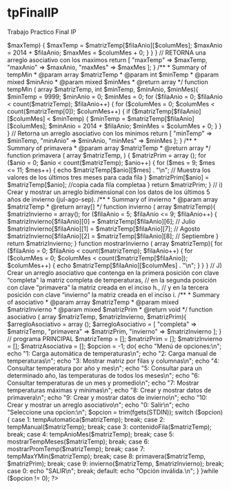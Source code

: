 # tpFinalIP
Trabajo Practico Final IP
<?php


// a) Carga automatica de la matriz de temperaturas

$matrizTemp = array();

function tempAutomatica ()  {
    $matrizTemp = [
        [30, 28, 26, 22, 18, 12, 10, 14, 17, 20, 25, 29],
        [33, 30, 27, 22, 19, 13, 11, 15, 18, 21, 26, 31],
        [34, 32, 29, 21, 18, 14, 12, 16, 18, 21, 27, 32],
        [33, 31, 28, 22, 18, 13, 11, 14, 17, 22, 26, 31],
        [32, 30, 28, 22, 17, 12, 9, 13, 16, 20, 24, 30],
        [32, 30, 27, 23, 19, 14, 12, 11, 17, 23, 25, 29],
        [31, 29, 28, 21, 19, 13, 10, 12, 16, 22, 27, 29],
        [30, 28, 26, 20, 16, 12, 11, 13, 17, 21, 28, 30],
        [31, 29, 27, 21, 17, 12, 11, 15, 18, 22, 26, 30],
        [32, 30, 27, 20, 16, 13, 13, 15, 19, 23, 28, 31],
    ];
    return $matrizTemp;
}

// b) Carga manual de la matriz de temperaturas
/**
 * Summary of cargaManual
 * @param array $matrizTemp
 * @return void
 */
function cargaManual ( array $matrizTemp){
    for ($filaAnio = 0; $filaAnio < count($matrizTemp); $filaAnio++){
        for ($columMes = 0; $columMes < count($matrizTemp); $columMes++){
            echo "Ingrese la temperatura:";
            $matrizTemp[$filaAnio][$columMes] = trim(fgets(STDIN));
        }


    }

}

// c) Mostrar el contenido de la matriz por filas y columnas.
/**
 * Summary of mostrarFila
 * @param array $matrizTemp
 * @return void
 */
function mostrarFila ( array $matrizTemp){
    for ($filaAnio = 0; $filaAnio < count($matrizTemp); $filaAnio++){
        echo $matrizTemp[$filaAnio] ."\n";
    }
}

/**
 * Summary of mostrarColumna
 * @param array $matrizTemp
 * @return void
 */
function mostrarColumna ( array $matrizTemp){
    for ($columMes = 0; $columMes < count($matrizTemp); $columMes++){
        echo $matrizTemp[$columMes] . "\n";

    }
    
}

// d) Mostrar, dado un año y un mes, el valor de temperatura correspondiente
/**
 * Summary of mes
 * @param int $nro
 * @return string
 */
function mes(int $nro): string {
    $nombre = "";
    
    switch ($nro) {
        case 0: $nombre = "enero"; break;
        case 1: $nombre = "febrero"; break;
        case 2: $nombre = "marzo"; break;
        case 3: $nombre = "abril"; break;
        case 4: $nombre = "mayo"; break;
        case 5: $nombre = "junio"; break;
        case 6: $nombre = "julio"; break;
        case 7: $nombre = "agosto"; break;
        case 8: $nombre = "septiembre"; break;
        case 9: $nombre = "octubre"; break;
        case 10: $nombre = "noviembre"; break;
        case 11: $nombre = "diciembre"; break;
    }
    
    return $nombre;
}
/**
 * Summary of mostrarAnioMes
 * @param array $matrizTemp
 * @param int $filaAnio
 * @param mixed $columMes
 * @return void
 */
function mostrarAnioMes ( array $matrizTemp, int $filaAnio, $columMes){
    for ($columMes = 0; $columMes < count($matrizTemp[0]); $columMes++) {
        echo mes($columMes) . " [" . $filaAnio . "]: " . $matrizTemp[$filaAnio][$columMes] . "\n";
    }

}

// e) Mostrar para un determinado año, las temperaturas de todos los meses.
 /**
  * Summary of mostrarTempMeses
  * @param array $matrizTemp
  * @param int $anio
  * @return void
  */
 function mostrarTempMeses ( array $matrizTemp, int $anio){
    $filaAnio = $anio - 2014;
    for ($columMes = 0; $columMes < count($matrizTemp[0]); $columMes++) {
        echo $matrizTemp[$filaAnio][$columMes] . "\n";
    }
 }

 // f) Mostrar para un mes determinado, las temperaturas de todos los años y el promedio.


 /**
  * Summary of mostrarPromTemp
  * @param array $matrizTemp
  * @param int $mes
  * @return float
  */
 function mostrarPromTemp(array $matrizTemp, int $mes): float {

    $suma = 0;
    $promedio = 0;

    for ($filaAnio = 0; $filaAnio < count($matrizTemp); $filaAnio++){
        $suma = $suma + $matrizTemp[$filaAnio][$mes];
    }
    $promedio = $suma / count($matrizTemp);
    return $promedio;
}
 // g) Hallar las temperaturas máximas y mínimas, indicando año y mes a los que
//     corresponden. Si el máximo o mínimo se repite, mostrar el primero encontrado.

// Dividido en dos modulos, uno para la temperatura maxima y otro para la minima.
/**
 * Summary of tempMax
 * @param array $matrizTemp
 * @param int $maxTemp
 * @param mixed $maxAnio
 * @param mixed $maxMes
 * @return array
 */
function tempMax ( array $matrizTemp, int $maxTemp, $maxAnio, $maxMes){

    $maxTemp = 0;
    $maxAnio = 0;
    $maxMes = 0;

    for ($filaAnio = 0; $filaAnio <= 9; $filaAnio++) {
        for ($columMes = 0; $columMes <= 11; $columMes++) {
            if ($matrizTemp[$filaAnio][$columMes] > $maxTemp) {
                $maxTemp = $matrizTemp[$filaAnio][$columMes];
                $maxAnio = 2014 + $filaAnio;
                $maxMes = $columMes + 0;
            }
        }

}
// RETORNA una arreglo asociativo con los maximos
return [
    "maxTemp" => $maxTemp,
    "maxAnio" => $maxAnio,
    "maxMes" => $maxMes
];
}

/**
 * Summary of tempMin
 * @param array $matrizTemp
 * @param int $minTemp
 * @param mixed $minAnio
 * @param mixed $minMes
 * @return array
 */
function tempMin ( array $matrizTemp, int $minTemp, $minAnio, $minMes){

    $minTemp = 9999;
    $minAnio = 0;
    $minMes = 0;

    for ($filaAnio = 0; $filaAnio < count($matrizTemp); $filaAnio++) {
        for ($columMes = 0; $columMes < count($matrizTemp[0]); $columMes++) {
            if ($matrizTemp[$filaAnio][$columMes] < $minTemp) {
                $minTemp = $matrizTemp[$filaAnio][$columMes];
                $minAnio = 2014 + $filaAnio;
                $minMes = $columMes + 0;
            }
        }
    }
// Retorna un arreglo asociativo con los minimos
    return [
        "minTemp" => $minTemp,
        "minAnio" => $minAnio,
        "minMes" => $minMes
    ];
}

/**
 * Summary of primavera
 * @param array $matrizTemp
 * @return array
 */
function primavera ( array $matrizTemp, ) {

    $matrizPrim = array ();

    for ($anio = 0; $anio < count($matrizTemp); $anio++) {
        for ($mes = 9; $mes <= 11; $mes++) {
            echo $matrizTemp[$anio][$mes] . "\n"; // Muestra los valores de los últimos tres meses para cada fila

}
$matrizPrim[$anio] = $matrizTemp[$anio]; //copia cada fila completaa
    }
    return $matrizPrim;
}

// i) Crear y mostrar un arreglo bidimensional con los datos de los últimos 5 años de invierno (jul-ago-sep). 
/**
 * Summary of invierno
 * @param array $matrizTemp
 * @return array[]
 */
function invierno ( array $matrizTemp){

    $matrizInvierno = array();

    for ($filaAnio = 5; $filaAnio <= 9; $filaAnio++) {
        $matrizInvierno[$filaAnio][0] = $matrizTemp[$filaAnio][6]; // Julio
        $matrizInvierno[$filaAnio][1] = $matrizTemp[$filaAnio][7]; // Agosto
        $matrizInvierno[$filaAnio][2] = $matrizTemp[$filaAnio][8]; // Septiembre
    }
    return $matrizInvierno;
}


function mostrarInvierno ( array $matrizTemp){

    for ($filaAnio = 0; $filaAnio < count($matrizTemp); $filaAnio++) {
        for ($columMes = 0; $columMes < count($matrizTemp[$filaAnio]); $columMes++) {
            echo $matrizTemp[$filaAnio][$columMes] . "\n";
        }
    }

}

// J) Crear un arreglo asociativo que contenga en la primera posición con clave “completa” la matriz completa de temperaturas,
//    en la segunda posición con clave “primavera” la matriz creada en el inciso h., 
//    y en la tercera posición con clave “invierno” la matriz creada en el inciso i.

/**
 * Summary of asociativo
 * @param array $matrizTemp
 * @param mixed $matrizInvierno
 * @param mixed $matrizPrim
 * @return void
 */
function asociativo ( array $matrizTemp, $matrizInvierno, $matrizPrim){

    $arregloAsociativo = array ();
    $arregloAsociativo = [
        "completa" => $matrizTemp,
        "primavera" => $matrizPrim,
        "invierno" => $matrizInvierno
    ];

}




// programa PRINCIPAL


$matrizTemp = [];
$matrizPrim = [];
$matrizInvierno = [];
$matrizAsociativa = [];
$opcion = -1;

do{

    echo "Menú de opciones:\n";
    echo "1: Carga automática de temperaturas\n";
    echo "2: Carga manual de temperaturas\n";
    echo "3: Mostrar matriz por filas y columnas\n";
    echo "4: Consultar temperatura por año y mes\n";
    echo "5: Consultar para un determinado año, las temperaturas de todos los meses\n";
    echo "6: Consultar temperaturas de un mes y promedio\n";
    echo "7: Mostrar temperaturas máximas y mínimas\n";
    echo "8: Crear y mostrar datos de primavera\n";
    echo "9: Crear y mostrar datos de invierno\n";
    echo "10: Crear y mostrar un arreglo asociativo\n";
    echo "0: Salir\n";
    echo "Seleccione una opcion:\n";
    $opcion = trim(fgets(STDIN));

    switch ($opcion){
        case 1:
            tempAutomatica($matrizTemp);
            break;
        case 2:
            tempManual($matrizTemp);
            break;
        case 3:
            contenidoFila($matrizTemp);
            break;
        case 4:
            tempAnioMes($matrizTemp);
            break;
        case 5:
            mostrarTempMeses($matrizTemp);
            break;
        case 6:
            mostrarPromTemp($matrizTemp);
            break;
        case 7:
            tempMaxYMin($matrizTemp);
            break;
        case 8:
            primavera($matrizTemp, $matrizPrim);
            break;
        case 9:
            invierno($matrizTemp, $matrizInvierno);
            break;
        case 0:
            echo "SALIR\n";
            break;
        default:
            echo "Opción inválida.\n";
    }

}while ($opcion != 0);






?>  

